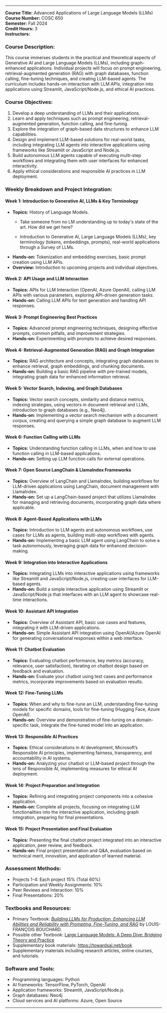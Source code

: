 
---

**Course Title:** Advanced Applications of Large Language Models (LLMs)  
**Course Number:** COSC 650  
**Semester:** Fall 2024  
**Credit Hours:** 3  
**Instructors:**

### **Course Description:**  
This course immerses students in the practical and theoretical aspects of Generative AI and Large Language Models (LLMs), including graph-enhanced applications. Individual projects will focus on prompt engineering, retrieval-augmented generation (RAG) with graph databases, function calling, fine-tuning techniques, and creating LLM-based agents. The curriculum includes hands-on interaction with LLM APIs, integration into applications using Streamlit, JavaScript/Node.js, and ethical AI practices.

### **Course Objectives:**  
1. Develop a deep understanding of LLMs and their applications.
2. Learn and apply techniques such as prompt engineering, retrieval-augmented generation, function calling, and fine-tuning.
3. Explore the integration of graph-based data structures to enhance LLM capabilities.
4. Design and implement LLM-based solutions for real-world tasks, including integrating LLM agents into interactive applications using frameworks like Streamlit or JavaScript and Node.js.
5. Build autonomous LLM agents capable of executing multi-step workflows and integrating them with user interfaces for enhanced interactivity.
6. Apply ethical considerations and responsible AI practices in LLM deployment.

### **Weekly Breakdown and Project Integration:**

#### **Week 1: Introduction to Generative AI, LLMs & Key Terminology**
- **Topics:** History of Language Models. 
    - Take someone from no LM understanding up to today's state of the art. How did we get here?

    - Introduction to Generative AI, Large Language Models (LLMs), key terminology (tokens, embeddings, prompts), real-world applications through a Survey of LLMs.
- **Hands-on:** Tokenization and embedding exercises, basic prompt creation using LLM APIs.
- **Overview:** Introduction to upcoming projects and individual objectives.

#### **Week 2: API Usage and LLM Interaction**
- **Topics:** APIs for LLM Interaction (OpenAI, Azure OpenAI), calling LLM APIs with various parameters, exploring API-driven generation tasks.
- **Hands-on:** Calling LLM APIs for text generation and handling API responses.

#### **Week 3: Prompt Engineering Best Practices**
- **Topics:** Advanced prompt engineering techniques, designing effective prompts, common pitfalls, and improvement strategies.
- **Hands-on:** Experimenting with prompts to achieve desired responses.

#### **Week 4: Retrieval-Augmented Generation (RAG) and Graph Integration**
- **Topics:** RAG architecture and concepts, integrating graph databases to enhance retrieval, graph embeddings, and chunking documents.
- **Hands-on:** Building a basic RAG pipeline with pre-trained models, integrating graph data for enhanced information retrieval.

#### **Week 5: Vector Search, Indexing, and Graph Databases**
- **Topics:** Vector search concepts, similarity and distance metrics, indexing strategies, using vectors in document retrieval and LLMs, introduction to graph databases (e.g., Neo4j).
- **Hands-on:** Implementing a vector search mechanism with a document corpus, creating and querying a simple graph database to augment LLM responses.

#### **Week 6: Function Calling with LLMs**
- **Topics:** Understanding function calling in LLMs, when and how to use function calling in LLM-based applications.
- **Hands-on:** Setting up LLM function calls for external operations.

#### **Week 7: Open Source LangChain & LlamaIndex Frameworks**
- **Topics:** Overview of LangChain and LlamaIndex, building workflows for LLM-driven applications using LangChain, document management with LlamaIndex.
- **Hands-on:** Set up a LangChain-based project that utilizes LlamaIndex for managing and retrieving documents, incorporating graph data where applicable.

#### **Week 8: Agent-Based Applications with LLMs**
- **Topics:** Introduction to LLM agents and autonomous workflows, use cases for LLMs as agents, building multi-step workflows with agents.
- **Hands-on:** Implementing a basic LLM agent using LangChain to solve a task autonomously, leveraging graph data for enhanced decision-making.

#### **Week 9: Integration into Interactive Applications**
- **Topics:** Integrating LLMs into interactive applications using frameworks like Streamlit and JavaScript/Node.js, creating user interfaces for LLM-based agents.
- **Hands-on:** Build a simple interactive application using Streamlit or JavaScript/Node.js that interfaces with an LLM agent to showcase real-time interactions.

#### **Week 10: Assistant API Integration**
- **Topics:** Overview of Assistant API, basic use cases and features, integrating it with LLM-driven applications.
- **Hands-on:** Simple Assistant API integration using OpenAI/Azure OpenAI for generating conversational responses within a web interface.

#### **Week 11: Chatbot Evaluation**
- **Topics:** Evaluating chatbot performance, key metrics (accuracy, relevance, user satisfaction), iterating on chatbot design based on feedback and evaluation.
- **Hands-on:** Evaluate your chatbot using test cases and performance metrics, incorporate improvements based on evaluation results.

#### **Week 12: Fine-Tuning LLMs**
- **Topics:** When and why to fine-tune an LLM, understanding fine-tuning models for specific domains, tools for fine-tuning (Hugging Face, Azure OpenAI).
- **Hands-on:** Overview and demonstration of fine-tuning on a domain-specific task, integrate the fine-tuned model into an application.

#### **Week 13: Responsible AI Practices**
- **Topics:** Ethical considerations in AI development, Microsoft’s Responsible AI principles, implementing fairness, transparency, and accountability in AI systems.
- **Hands-on:** Analyzing your chatbot or LLM-based project through the lens of Responsible AI, implementing measures for ethical AI deployment.

#### **Week 14: Project Preparation and Integration**
- **Topics:** Refining and integrating project components into a cohesive application.
- **Hands-on:** Complete all projects, focusing on integrating LLM functionalities into the interactive application, including graph integration, preparing for final presentations.

#### **Week 15: Project Presentation and Final Evaluation**
- **Topics:** Presenting the final chatbot project integrated into an interactive application, peer review, and feedback.
- **Hands-on:** Final project presentation and Q&A, evaluation based on technical merit, innovation, and application of learned material.

### **Assessment Methods:**  
- Projects 1-4: Each project 15% (Total 60%)  
- Participation and Weekly Assignments: 10%  
- Peer Reviews and Interaction: 10%  
- Final Presentations: 20%  

### **Textbooks and Resources:**  
- Primary Textbook: *[Building LLMs for Production, Enhancing LLM Abilities and Reliability with Prompting, Fine-Tuning, and RAG](https://learning.oreilly.com/library/view/building-llms-for/9798324731472/titlepage.xhtml)* by LOUIS-FRANÇOIS BOUCHARD.
- Possible other Textbook: [Large Language Models: A Deep Dive: Bridging Theory and Practice](https://www.amazon.com/Large-Language-Models-Bridging-Practice/dp/3031656466?dplnkId=4b44b7d2-f540-40b9-9075-4502001e0d10&nodl=1)
- Supplementary book materials: https://towardsai.net/book
- Supplementary materials including research articles, online courses, and tutorials.  


### **Software and Tools:**  
- Programming languages: Python  
- AI frameworks: TensorFlow, PyTorch, OpenAI  
- Application frameworks: Streamlit, JavaScript/Node.js  
- Graph databases: Neo4j  
- Cloud services and AI platforms: Azure, Open Source  

---
